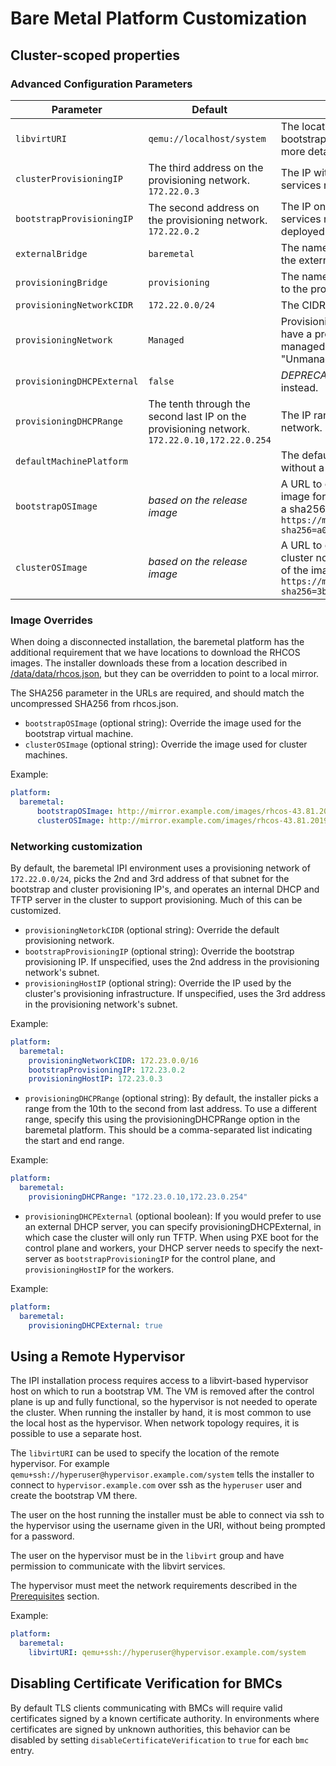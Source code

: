 # Bare Metal Platform Customization

## Cluster-scoped properties

### Advanced Configuration Parameters

| Parameter | Default | Description |
| --- | --- | --- |
`libvirtURI` | `qemu://localhost/system` | The location of the hypervisor for running the bootstrap VM. See [Using a Remote Hypervisor](using-a-remote-hypervisor) for more details. |
`clusterProvisioningIP` | The third address on the provisioning network. `172.22.0.3` | The IP within the cluster where the provisioning services run. |
`bootstrapProvisioningIP` | The second address on the provisioning network. `172.22.0.2` | The IP on the bootstrap VM where the provisioning services run while the control plane is being deployed. |
`externalBridge` | `baremetal` | The name of the bridge of the hypervisor attached to the external network. |
`provisioningBridge` | `provisioning` | The name of the bridge on the hypervisor attached to the provisioning network. |
`provisioningNetworkCIDR` | `172.22.0.0/24` | The CIDR for the network to use for provisioning. |
`provisioningNetwork` | `Managed` | ProvisioningNetwork is used to indicate if we will have a provisioning network, and how it will be managed. May be "Managed" (default), "Unmanaged," or "Disabled."
`provisioningDHCPExternal` | `false` | *DEPRECATED* use provisioningNetwork: Unmanaged instead.
`provisioningDHCPRange` | The tenth through the second last IP on the provisioning network. `172.22.0.10,172.22.0.254` | The IP range to use for hosts on the provisioning network. |
`defaultMachinePlatform` | | The default configuration used for machine pools without a platform configuration. |
`bootstrapOSImage` | *based on the release image* | A URL to override the default operating system image for the bootstrap node. The URL must contain a sha256 hash of the image. Example `https://mirror.example.com/images/qemu.qcow2.gz?sha256=a07bd...` |
`clusterOSImage` | *based on the release image* | A URL to override the default operating system for cluster nodes. The URL must include a sha256 hash of the image. Example `https://mirror.example.com/images/metal.qcow2.gz?sha256=3b5a8...` |

### Image Overrides

When doing a disconnected installation, the baremetal platform has the
additional requirement that we have locations to download the RHCOS
images. The installer downloads these from a location described in
[/data/data/rhcos.json](/data/data/rhcos.json), but they can be
overridden to point to a local mirror.

The SHA256 parameter in the URLs are required, and should match the
uncompressed SHA256 from rhcos.json.


* `bootstrapOSImage` (optional string): Override the image used for the
    bootstrap virtual machine.
* `clusterOSImage` (optional string): Override the image used for
    cluster machines.

Example:

```yaml
platform:
  baremetal:
      bootstrapOSImage: http://mirror.example.com/images/rhcos-43.81.201912131630.0-qemu.x86_64.qcow2.gz?sha256=f40e826ac4a6c5c073416a7bc0039ec8726a338885d2031e7607cec8783e580e
      clusterOSImage: http://mirror.example.com/images/rhcos-43.81.201912131630.0-openstack.x86_64.qcow2.gz?sha256=ffebbd68e8a1f2a245ca19522c16c86f67f9ac8e4e0c1f0a812b068b16f7265d
```

### Networking customization

By default, the baremetal IPI environment uses a provisioning network of
`172.22.0.0/24`, picks the 2nd and 3rd address of that subnet for the
bootstrap and cluster provisioning IP's, and operates an internal DHCP
and TFTP server in the cluster to support provisioning. Much of this can
be customized.


* `provisioningNetorkCIDR` (optional string): Override the default provisioning network.
* `bootstrapProvisioningIP` (optional string): Override the bootstrap
    provisioning IP. If unspecified, uses the 2nd address in the
    provisioning network's subnet.
* `provisioningHostIP` (optional string): Override the IP used by the
    cluster's provisioning infrastructure. If unspecified, uses the 3rd
    address in the provisioning network's subnet.

Example:

```yaml
platform:
  baremetal:
    provisioningNetworkCIDR: 172.23.0.0/16
    bootstrapProvisioningIP: 172.23.0.2
    provisioningHostIP: 172.23.0.3
```

* `provisioningDHCPRange` (optional string): By default, the installer picks a range from
  the 10th to the second from last address. To use a different range, specify this
  using the provisioningDHCPRange option in the baremetal platform. This
  should be a comma-separated list indicating the start and end range.

Example:

```yaml
platform:
  baremetal:
    provisioningDHCPRange: "172.23.0.10,172.23.0.254"
```

* `provisioningDHCPExternal` (optional boolean): If you would prefer to
use an external DHCP server, you can specify provisioningDHCPExternal,
in which case the cluster will only run TFTP.  When using PXE boot for
the control plane and workers, your DHCP server needs to specify the
next-server as `bootstrapProvisioningIP` for the control plane, and
`provisioningHostIP` for the workers.

Example:

```yaml
platform:
  baremetal:
    provisioningDHCPExternal: true
```

## Using a Remote Hypervisor

The IPI installation process requires access to a libvirt-based
hypervisor host on which to run a bootstrap VM. The VM is removed
after the control plane is up and fully functional, so the hypervisor
is not needed to operate the cluster. When running the installer by
hand, it is most common to use the local host as the hypervisor. When
network topology requires, it is possible to use a separate host.

The `libvirtURI` can be used to specify the location of the remote
hypervisor. For example
`qemu+ssh://hyperuser@hypervisor.example.com/system` tells the
installer to connect to `hypervisor.example.com` over ssh as the
`hyperuser` user and create the bootstrap VM there.

The user on the host running the installer must be able to connect via
ssh to the hypervisor using the username given in the URI, without
being prompted for a password.

The user on the hypervisor must be in the `libvirt` group and have
permission to communicate with the libvirt services.

The hypervisor must meet the network requirements described in
the [Prerequisites](install_ipi.md#prerequisites) section.

Example:

```yaml
platform:
  baremetal:
    libvirtURI: qemu+ssh://hyperuser@hypervisor.example.com/system
```

## Disabling Certificate Verification for BMCs

By default TLS clients communicating with BMCs will require valid
certificates signed by a known certificate authority. In environments
where certificates are signed by unknown authorities, this behavior
can be disabled by setting `disableCertificateVerification` to `true`
for each `bmc` entry.
